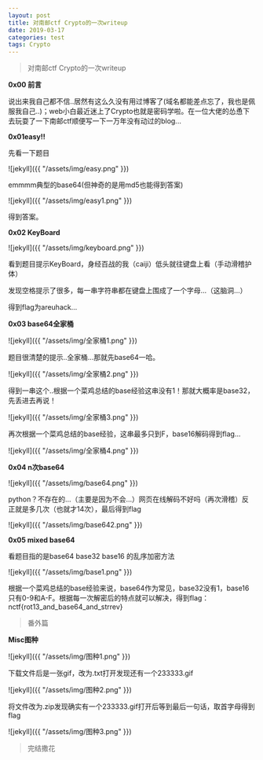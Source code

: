 ```yaml
---
layout: post
title: 对南邮ctf Crypto的一次writeup
date: 2019-03-17
categories: test
tags: Crypto
---
```

> 对南邮ctf Crypto的一次writeup

**0x00  前言**

说出来我自己都不信..居然有这么久没有用过博客了(域名都能差点忘了，我也是佩服我自己..)；web小白最近迷上了Crypto也就是密码学啦。在一位大佬的怂恿下去玩耍了一下南邮ctf顺便写一下一万年没有动过的blog...

**0x01easy!!**

先看一下题目

![jekyll]({{ "/assets/img/easy.png" }})

emmmm典型的base64(但神奇的是用md5也能得到答案)

![jekyll]({{ "/assets/img/easy1.png" }})

得到答案。

**0x02  KeyBoard**

![jekyll]({{ "/assets/img/keyboard.png" }})

看到题目提示KeyBoard，身经百战的我（caiji）低头就往键盘上看（手动滑稽护体）

发现空格提示了很多，每一串字符串都在键盘上围成了一个字母...（这脑洞...）

得到flag为areuhack...

**0x03  base64全家桶**

![jekyll]({{ "/assets/img/全家桶1.png" }})

题目很清楚的提示..全家桶...那就先base64一哈。

![jekyll]({{ "/assets/img/全家桶2.png" }})

得到一串这个..根据一个菜鸡总结的base经验这串没有1！那就大概率是base32，先丢进去再说！

![jekyll]({{ "/assets/img/全家桶3.png" }})

再次根据一个菜鸡总结的base经验，这串最多只到F，base16解码得到flag...

![jekyll]({{ "/assets/img/全家桶4.png" }})

**0x04  n次base64**

![jekyll]({{ "/assets/img/base64.png" }})

python？不存在的...（主要是因为不会...）网页在线解码不好吗（再次滑稽）反正就是多几次（也就才14次），最后得到flag

![jekyll]({{ "/assets/img/base642.png" }})

**0x05  mixed base64**

看题目指的是base64 base32 base16 的乱序加密方法

![jekyll]({{ "/assets/img/base1.png" }})

根据一个菜鸡总结的base经验来说，base64作为常见，base32没有1，base16只有0-9和A-F。根据每一次解密后的特点就可以解决，得到flag：nctf{rot13_and_base64_and_strrev}

>番外篇

**Misc图种**

![jekyll]({{ "/assets/img/图种1.png" }})

下载文件后是一张gif，改为.txt打开发现还有一个233333.gif

![jekyll]({{ "/assets/img/图种2.png" }})

将文件改为.zip发现确实有一个233333.gif打开后等到最后一句话，取首字母得到flag

![jekyll]({{ "/assets/img/图种3.png" }})

>完结撒花